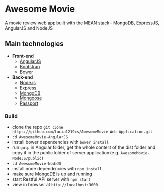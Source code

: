 # Awesome Movie
A movie review web app built with the MEAN stack - MongoDB, ExpressJS, AngularJS and NodeJS 

## Main technologies
- **Front-end**
  - [AngularJS](https://angularjs.org/)
  - [Bootstrap](http://getbootstrap.com/)
  - [Bower](http://bower.io/)
- **Back-end**
  - [Node.js](https://nodejs.org/en/)
  - [Express](http://expressjs.com/)
  - [MongoDB](https://www.mongodb.org/)
  - [Mongoose](http://mongoosejs.com/)
  - [Passport](http://passportjs.org/)
  
### Build
- clone the repo `git clone https://github.com/lucia1219cs/AwesomeMovie-Web-Application.git`
- `cd AwesomeMovie-AngularJS` 
- install bower dependencies with `bower install`
- run `gulp` in Angular folder, get the whole content of the dist folder and copy it in the public folder of server application (e.g. `AwesomeMovie-NodeJS/public`)
- `cd AwesomeMovie-NodeJS`
- install node dependencies with `npm install`
- make sure MongoDB is up and running
- start Restful API server with `npm start`
- view in browser at `http://localhost:3000`
